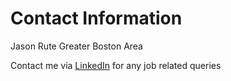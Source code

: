 # Contact Information

Jason Rute
Greater Boston Area

Contact me via [LinkedIn](www.linkedin.com/in/jason-rute) for any job related queries
